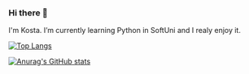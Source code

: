 ### Hi there 👋 

I'm Kosta. I’m currently learning Python in SoftUni and I realy enjoy it.

[![Top Langs](https://github-readme-stats.vercel.app/api/top-langs/?username=kostakazakoff&layout=compact&show_icons=true&theme=dark&bg_color=00000000)](https://github.com/anuraghazra/github-readme-stats)

[![Anurag's GitHub stats](https://github-readme-stats.vercel.app/api?username=kostakazakoff&show_icons=true&theme=dark&bg_color=00000000)](https://github.com/anuraghazra/github-readme-stats)

